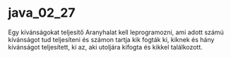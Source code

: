 # java_02_27
Egy kívánságokat teljesítő Aranyhalat kell leprogramozni, ami adott számú kívánságot tud teljesíteni és számon tartja kik fogták ki, kiknek és hány kívánságot teljesített, 
ki az, aki utoljára kifogta és kikkel találkozott. 
